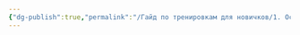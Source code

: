 ```yaml
---
{"dg-publish":true,"permalink":"/Гайд по тренировкам для новичков/1. Основная часть/4. Цель - Набрать мышечную массу/"}
---
```


